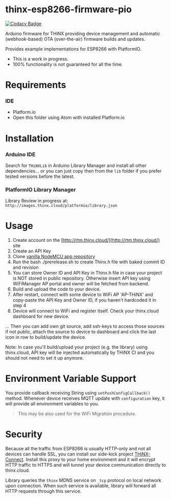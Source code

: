 # thinx-esp8266-firmware-pio

[![Codacy Badge](https://api.codacy.com/project/badge/Grade/391e02d431bc45b5a1c7a59e48b109a6)](https://www.codacy.com/app/suculent/thinx-firmware-esp8266-pio?utm_source=github.com&utm_medium=referral&utm_content=suculent/thinx-firmware-esp8266-pio&utm_campaign=badger)

Arduino firmware for THiNX providing device management and automatic (webhook-based) OTA (over-the-air) firmware builds and updates.

Provides example implementations for ESP8266 with PlatformIO.

* This is a work in progress.
* 100% functionality is not guaranteed for all the time.

# Requirements

### IDE

- Platform.io
- Open this folder using Atom with installed Platform.io

# Installation

### Arduino IDE

Search for `THiNXLib` in Arduino Library Manager and install all other dependencies... or you can just copy then from the `lib` folder if you prefer tested versions before the latest.

### PlatformIO Library Manager

Library Review in progress at: `http://images.thinx.cloud/platformio/library.json`

# Usage

1. Create account on the [http://rtm.thinx.cloud/](http://rtm.thinx.cloud/) site
2. Create an API Key
3. Clone [vanilla NodeMCU app repository](https://github.com/suculent/thinx-firmware-esp8266)
4. Run the bash ./prerelease.sh to create Thinx.h file with baked commit ID and revision
5. You can store Owner ID and API Key in Thinx.h file in case your project is NOT stored in public repository. Otherwise insert API key using WiFiManager AP portal and owner will be fetched from backend.
6. Build and upload the code to your device.
7. After restart, connect with some device to WiFi AP 'AP-THiNX' and copy-paste the API Key and Owner ID, if you haven't hardcoded it in step 4
8. Device will connect to WiFi and register itself. Check your thinx.cloud dashboard for new device.

... Then you can add own git source, add ssh-keys to access those sources if not public, attach the source to device to dashboard and click the last icon in row to build/update the device.

Note: In case you'll build/upload your project (e.g. the library) using thinx.cloud, API key will be injected automatically by THiNX CI and you should not need to set it up anymore.

# Environment Variable Support

You provide callback receiving String using `setPushConfigCallback()` method. Whenever device receives MQTT update with `configuration` key, it will provide all environment variables to you.

> This may be also used for the WiFi Migration procedure.

# Security

Because all the traffic from ESP8266 is usually HTTP-only and not all devices can handle SSL, you can install our side-kick project [THiNX-Connect](https://github.com/suculent/thinx-connect). Install this proxy to your home environment and it will encrypt HTTP traffic to HTTPS and will tunnel your device communication directly to thinx.cloud.

Library queries the `thinx` MDNS service on `_tcp` protocol on local network upon connection. When such service is available, library will forward all HTTP requests through this service. 
